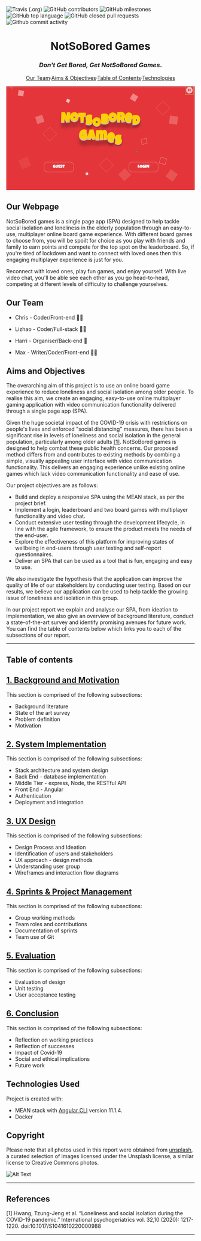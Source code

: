 
![Travis (.org)](https://img.shields.io/travis/ChrisEssery/group-project)
![GitHub contributors](https://img.shields.io/github/contributors/ChrisEssery/group-project)
![GitHub milestones](https://img.shields.io/github/milestones/open/ChrisEssery/group-project)
![GitHub top language](https://img.shields.io/github/languages/top/ChrisEssery/group-project)
![GitHub closed pull requests](https://img.shields.io/github/issues-pr-closed-raw/ChrisEssery/group-project)
![Github commit activity](https://img.shields.io/github/commit-activity/w/ChrisEssery/group-project)


<div align="center">

# NotSoBored Games
### *Don't Get Bored, Get NotSoBored Games*.
[Our Team](#our-team)·[Aims & Objectives](#aims-&-objectives)·[Table of Contents](#table-of-contents)·[Technologies](#technologies)

![alt text](https://github.com/ChrisEssery/group-project/blob/dev/Logo/Hnet.com-image.gif)


</div>


<div align="left">

## Our Webpage

NotSoBored games is a single page app (SPA) designed to help tackle social isolation and loneliness in the elderly population through an easy-to-use, multiplayer online board game experience. With different board games to choose from, you will be spoilt for choice as you play with friends and family to earn points and compete for the top spot on the leaderboard. So, if you're tired of lockdown and want to connect with loved ones then this engaging multiplayer experience is just for you.

Reconnect with loved ones, play fun games, and enjoy yourself. With live video chat, you'll be able see each other as you go head-to-head, competing at different levels of difficulty to challenge yourselves.


## Our Team

* Chris - Coder/Front-end :technologist:

* Lizhao - Coder/Full-stack :woman_technologist:

* Harri - Organiser/Back-end :prince:

* Max - Writer/Coder/Front-end :artist:


## Aims and Objectives

The overarching aim of this project is to use an online board game experience to reduce loneliness and social isolation among older people. To realise this aim, we create an engaging, easy-to-use online multiplayer gaming application with video communication functionality delivered through a single page app (SPA).

Given the huge societal impact of the COVID-19 crisis with restrictions on people's lives and enforced "social distancing" measures, there has been a significant rise in levels of loneliness and social isolation in the general population, particularly among older adults [[**1**]](#references).  NotSoBored games is designed to help combat these public health concerns. Our proposed method differs from and contributes to existing methods by combing a simple, visually appealing user interface with video communication functionality. This delivers an engaging experience unlike existing online games which lack video communication functionality and ease of use.

Our project objectives are as follows:

  * Build and deploy a responsive SPA using the MEAN stack, as per the project brief.
  * Implement a login, leaderboard and two board games with multiplayer functionality and video chat.
  * Conduct extensive user testing through the development lifecycle, in line with the agile framework, to ensure the product meets the needs of the end-user.
  * Explore the effectiveness of this platform for improving states of wellbeing in end-users through user testing and self-report questionnaires.
  * Deliver an SPA that can be used as a tool that is fun, engaging and easy to use.

We also investigate the hypothesis that the application can improve the quality of life of our stakeholders by conducting user testing. Based on our results, we believe our application can be used to help tackle the growing issue of loneliness and isolation in this group.

In our project report we explain and analyse our SPA, from ideation to implementation, we also give an overview of background literature, conduct a state-of-the-art survey and identify promising avenues for future work. You can find the table of contents below which links you to each of the subsections of our report.

___

## Table of contents

## [1. Background and Motivation](Portfolio/Background.md)

This section is comprised of the following subsections:

* Background literature
* State of the art survey
* Problem definition
* Motivation

## [2. System Implementation](Portfolio/System_Implementation.md)

This section is comprised of the following subsections:

* Stack architecture and system design
* Back End - database implementation
* Middle Tier - express, Node, the RESTful API
* Front End - Angular
* Authentication
* Deployment and integration

## [3. UX Design](Portfolio/UX_Design.md)

This section is comprised of the following subsections:

* Design Process and Ideation
* Identification of users and stakeholders
* UX approach - design methods
* Understanding user group
* Wireframes and interaction flow diagrams


## [4. Sprints & Project Management](Portfolio/Sprints_Project_Management.md)

This section is comprised of the following subsections:

* Group working methods
* Team roles and contributions
* Documentation of sprints
* Team use of Git


## [5. Evaluation](Portfolio/Evaluation.md)

This section is comprised of the following subsections:

* Evaluation of design
* Unit testing
* User acceptance testing

## [6. Conclusion](Portfolio/Conclusion.md)

This section is comprised of the following subsections:

* Reflection on working practices
* Reflection of successes
* Impact of Covid-19
* Social and ethical implications
* Future work


## Technologies Used
Project is created with:
* MEAN stack with [Angular CLI](https://github.com/angular/angular-cli) version 11.1.4.
* Docker


## Copyright

Please note that all photos used in this report were obtained from [unsplash](https://unsplash.com/), a curated selection of images licensed under the Unsplash license, a similar license to Creative Commons photos.


![Alt Text](https://media.giphy.com/media/vFKqnCdLPNOKc/giphy.gif)</div>

___

## References

[1] Hwang, Tzung-Jeng et al. “Loneliness and social isolation during the COVID-19 pandemic.” International psychogeriatrics vol. 32,10 (2020): 1217-1220. doi:10.1017/S1041610220000988

___
